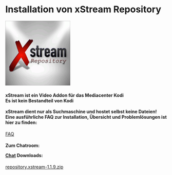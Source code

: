 <html>
  <body>
  <h1>Installation von xStream Repository</h1>
  <img src="icon.png" style="max-width: 40%;">
    <h4>xStream ist ein Video Addon für das Mediacenter Kodi
     <br>Es ist kein Bestandteil von Kodi</br>
     <br>xStream dient nur als Suchmaschine und hostet selbst keine Dateien!</br>
       Eine ausführliche FAQ zur Installation, Übersicht und Problemlösungen ist hier zu finden:</br></h4>
     <a href="https://github.com/streamxstream/xStream-FAQ/blob/master/xStream_Anleitung_FAQ.md">FAQ</a> 
    <h4><p>Zum Chatroom:
    <p><a href="https://gitter.im/Lastship_Chat/xStream">Chat</a>
    Downloads:</h4>
    <p><a href="repository.xstream-1.1.9.zip">repository.xstream-1.1.9.zip</a></p>
  </body>
</html>
